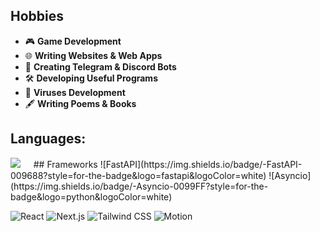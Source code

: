 ## Hobbies  
- 🎮 **Game Development**  
- 🌐 **Writing Websites & Web Apps**  
- 🤖 **Creating Telegram & Discord Bots**  
- 🛠️ **Developing Useful Programs**
- 🦠 **Viruses Development**
- 🖋️ **Writing Poems & Books** 

## Languages:
<img src='https://redlite.ru/sources/cards/motion.png'>
ㅤ
## Frameworks
![FastAPI](https://img.shields.io/badge/-FastAPI-009688?style=for-the-badge&logo=fastapi&logoColor=white)
![Asyncio](https://img.shields.io/badge/-Asyncio-0099FF?style=for-the-badge&logo=python&logoColor=white)

![React](https://img.shields.io/badge/-React-61DAFB?style=for-the-badge&logo=react&logoColor=black)
![Next.js](https://img.shields.io/badge/-Next.js-000000?style=for-the-badge&logo=nextdotjs&logoColor=white)
![Tailwind CSS](https://img.shields.io/badge/-Tailwind%20CSS-06B6D4?style=for-the-badge&logo=tailwindcss&logoColor=white)
![Motion](https://img.shields.io/badge/-Motion-FFD700?style=for-the-badge&labelColor=FFD700&logo=data:image/svg+xml;base64,PHN2ZyB4bWxucz0iaHR0cDovL3d3dy53My5vcmcvMjAwMC9zdmciIHZpZXdCb3g9IjAgMCAzMiAzMiIgd2lkdGg9IjMyIiBoZWlnaHQ9IjMyIiBmaWxsPSJub25lIj4KICA8cmVjdCB3aWR0aD0iMzIiIGhlaWdodD0iMzIiIGZpbGw9IiNGRkQ3MDAiIHJ4PSIzIi8+CiAgPHRleHQgeD0iMTEiIHk9IjIyIiBmaWxsPSIjMDAwMDAwIiBmb250LXNpemU9IjE4IiBmb250LXdlaWdodD0iYm9sZCIgZm9udC1zdHlsZT0iaXRhbGljIj5tPC90ZXh0Pgo8L3N2Zz4=)
